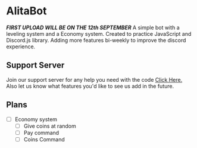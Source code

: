 # AlitaBot

***FIRST UPLOAD WILL BE ON THE 12th SEPTEMBER***
A simple bot with a leveling system and a Economy system. Created to practice JavaScript and Discord.js library. Adding more features bi-weekly to improve the discord experience.

## Support Server
Join our support server for any help you need with the code [Click Here.](https://discord.gg/ahcFREu) 
Also let us know what features you'd like to see us add in the future. 

## Plans

* [ ] Economy system
  * [ ] Give coins at random
  * [ ] Pay command 
  * [ ] Coins Command
